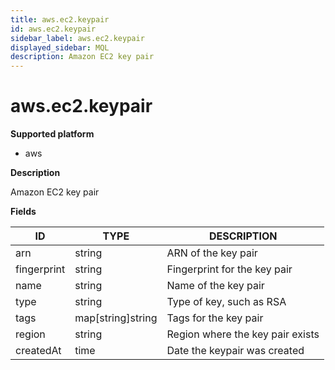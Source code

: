```yaml
---
title: aws.ec2.keypair
id: aws.ec2.keypair
sidebar_label: aws.ec2.keypair
displayed_sidebar: MQL
description: Amazon EC2 key pair
---
```


# aws.ec2.keypair

**Supported platform**

- aws

**Description**

Amazon EC2 key pair

**Fields**

| ID          | TYPE              | DESCRIPTION                      |
| ----------- | ----------------- | -------------------------------- |
| arn         | string            | ARN of the key pair              |
| fingerprint | string            | Fingerprint for the key pair     |
| name        | string            | Name of the key pair             |
| type        | string            | Type of key, such as RSA         |
| tags        | map[string]string | Tags for the key pair            |
| region      | string            | Region where the key pair exists |
| createdAt   | time              | Date the keypair was created     |

